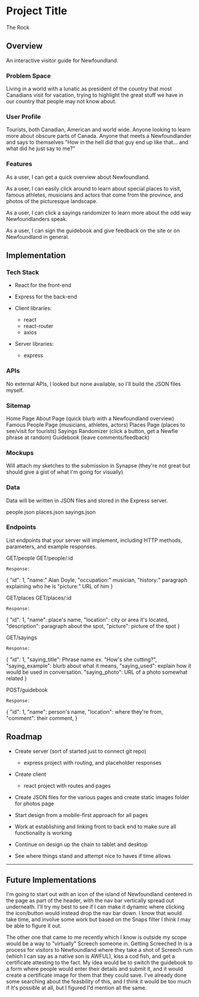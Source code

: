 # Project Title

The Rock 

## Overview

An interactive visitor guide for Newfoundland.

### Problem Space

Living in a world with a lunatic as president of the country that most Canadians visit for vacation, trying to highlight the great stuff we have in our country that people may not know about.

### User Profile

Tourists, both Canadian, American and world wide. Anyone looking to learn more about obscure parts of Canada. Anyone that meets a Newfoundlander and says to themselves "How in the hell did that guy end up like that... and what did he just say to me?"

### Features

As a user, I can get a quick overview about Newfoundland.

As a user, I can easily click around to learn about special places to visit, famous athletes, musicians and actors that come from the province, and photos of the picturesque landscape.

As a user, I can click a sayings randomizer to learn more about the odd way Newfoundlanders speak.

As a user, I can sign the guidebook and give feedback on the site or on Newfoundland in general.

## Implementation

### Tech Stack

- React for the front-end
- Express for the back-end 

- Client libraries: 
    - react
    - react-router
    - axios
- Server libraries:
    - express

### APIs

No external APIs, I looked but none available, so I'll build the JSON files myself.

### Sitemap

Home Page 
About Page (quick blurb with a Newfoundland overview)
Famous People Page (musicians, athletes, actors)
Places Page (places to see/visit for tourists)
Sayings Randomizer (click a button, get a Newfie phrase at random)
Guidebook (leave comments/feedback)

### Mockups

Will attach my sketches to the submission in Synapse (they're not great but should give a gist of what I'm going for visually)

### Data

Data will be written in JSON files and stored in the Express server.

people.json
places.json
sayings.json

### Endpoints

List endpoints that your server will implement, including HTTP methods, parameters, and example responses.

GET/people
GET/people/:id

```
Response:
```
{
    "id": 1,
    "name:" Alan Doyle,
    "occupation:" musician,
    "history:" paragraph explaining who he is
    "picture:" URL of him
}

GET/places
GET/places/:id

```
Response:
```

{
    "id": 1,
    "name": place's name,
    "location": city or area it's located,
    "description": paragraph about the spot,
    "picture": picture of the spot
}

GET/sayings

```
Response:
```

{
    "id": 1,
    "saying_title": Phrase name ex. "How's she cutting?",
    "saying_example": blurb about what it means,
    "saying_used": explain how it would be used in conversation.
    "saying_photo": URL of a photo somewhat related 
}

POST/guidebook

```
Response:
```

{
    "id": 1,
    "name": person's name,
    "location": where they're from,
    "comment": their comment,
}

## Roadmap

- Create server (sort of started just to connect git repo)
    - express project with routing, and placeholder responses

- Create client
    - react project with routes and pages

- Create JSON files for the various pages and create static images folder for photos page

- Start design from a mobile-first approach for all pages

- Work at establishing and linking front to back end to make sure all functionality is working

- Continue on design up the chain to tablet and desktop

- See where things stand and attempt nice to haves if time allows

---

## Future Implementations

I'm going to start out with an icon of the island of Newfoundland centered in the page as part of the header, with the nav bar vertically spread out underneath. I'll try my best to see if I can make it dynamic where clicking the icon/button would instead drop the nav bar down. I know that would take time, and involve some work but based on the Snaps filter I think I may be able to figure it out.

The other one that came to me recently which I know is outside my scope would be a way to "virtually" Screech someone in. Getting Screeched In is a process for visitors to Newfoundland where they take a shot of Screech rum (which I can say as a native son is AWFUL), kiss a cod fish, and get a certificate attesting to the fact. My idea would be to switch the guidebook to a form where people would enter their details and submit it, and it would create a certificate image for them that they could save. I've already done some searching about the feasbility of this, and I think it would be too much if it's possible at all, but I figured I'd mention all the same.

